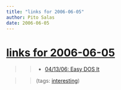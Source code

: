 ```yaml
---
title: "links for 2006-06-05"
author: Pito Salas
date: 2006-06-05
---
```

# [links for 2006-06-05](None)



>>

>>   * [04/13/06: Easy DOS
It](<http://www.pbs.org/cringely/rss1/redir/cringely/pulpit/pulpit20060413.html>)

>>

>> (tags: [interesting](<http://del.icio.us/pitosalas/interesting>))

>>

>>


